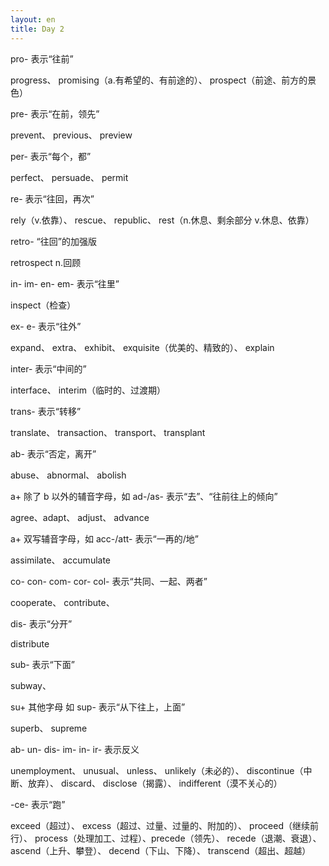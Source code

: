 ```yaml
---
layout: en
title: Day 2
---
```


pro- 表示“往前”

progress、 promising（a.有希望的、有前途的）、 prospect（前途、前方的景色）

pre- 表示“在前，领先”

prevent、 previous、 preview

per- 表示“每个，都”

perfect、 persuade、 permit


re- 表示“往回，再次”

rely（v.依靠）、 rescue、 republic、 rest（n.休息、剩余部分 v.休息、依靠）

retro- “往回”的加强版

retrospect n.回顾


in- im- en- em- 表示“往里”

inspect（检查）

ex- e- 表示“往外”

expand、 extra、 exhibit、 exquisite（优美的、精致的）、 explain


inter- 表示“中间的”

interface、 interim（临时的、过渡期） 

trans- 表示“转移”

translate、 transaction、 transport、 transplant


ab- 表示“否定，离开”

abuse、 abnormal、 abolish


a+ 除了 b 以外的辅音字母，如 ad-/as- 表示“去”、“往前往上的倾向”

agree、adapt、 adjust、 advance


a+ 双写辅音字母，如 acc-/att- 表示“一再的/地”

assimilate、 accumulate


co- con- com- cor- col- 表示“共同、一起、两者”

cooperate、 contribute、 

dis- 表示“分开”

distribute


sub- 表示“下面”

subway、 

su+ 其他字母 如 sup- 表示“从下往上，上面”

superb、 supreme


ab- un- dis- im- in- ir- 表示反义

unemployment、 unusual、 unless、 unlikely（未必的）、 discontinue（中断、放弃）、 discard、 disclose（揭露）、 indifferent（漠不关心的）

-ce- 表示“跑”

exceed（超过）、 excess（超过、过量、过量的、附加的）、 proceed（继续前行）、 process（处理加工、过程）、precede（领先）、 recede（退潮、衰退）、 ascend（上升、攀登）、 decend（下山、下降）、 transcend（超出、超越）



